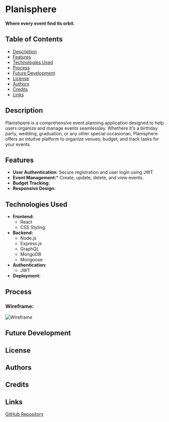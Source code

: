 # Planisphere

**Where every event find its orbit.**

## Table of Contents
- [Description](#description)
- [Features](#features)
- [Technologies Used](#technologies-used)
- [Process](#process)
- [Future Development](#future-development)
- [License](#license)
- [Authors](#authors)
- [Credits](#credits)
- [Links](#links)

## Description
Planishpere is a comprehensive event planning application designed to help users organize and manage events seamlessley. Whethere it's a birthday party, wedding, graduation, or any other special occasionan, Planisphere offers an intuitve platform to organize venues, budget, and track tasks for your events. 

## Features
- **User Authentication:** Secure registration and user login using JWT
- **Event Management:*** Create, update, delete, and view events.
- **Budget Tracking:**
- **Responsive Design:**

## Technologies Used
- **Frontend:**
    - React
    - CSS Styling:
- **Backend:**
    - Node.js
    - Express.js
    - GraphQL
    - MongoDB
    - Mongoose
- **Authentication:**
    - JWT
- **Deployment:**

## Process
### Wireframe:
![Wireframe](https://osuvirtfsfpt0-isd8647.slack.com/files/U06FQ78S2NB/F07C7JZQZC0/screen_shot_2024-07-08_at_9.11.34_pm.png) 
## Future Development

## License

## Authors

## Credits

## Links
[GitHub Repository](https://github.com/Masonmanshark4/Planisphere.git)